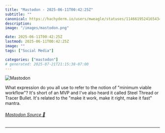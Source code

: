 ```yaml
---
title: "Mastodon - 2025-06-11T00:42:25Z"
subtitle: ""
canonical: https://hachyderm.io/users/mweagle/statuses/114661952416543457
description:
image: "/images/mastodon.png"

date: 2025-06-11T00:42:25Z
lastmod: 2025-06-11T00:42:25Z
image: ""
tags: ["Social Media"]

categories: ["mastodon"]
# generated: 2025-07-21T21:15:38-07:00
---
```

![Mastodon](/images/mastodon.png)

<p>What expression do you all use to refer to the notion of &quot;minimum viable workflow&quot;? It&#39;s short of an MVP and I&#39;ve also heard it called Steel Thread or Tracer Bullet. It&#39;s related to the &quot;make it work, make it right, make it fast&quot; mantra.</p>


###### [Mastodon Source 🐘](https://hachyderm.io/@mweagle/114661952416543457)

___
